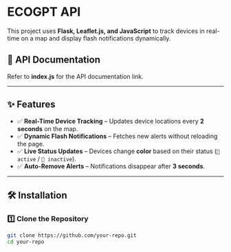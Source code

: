 # ECOGPT API
This project uses **Flask, Leaflet.js, and JavaScript** to track devices in real-time on a map and display flash notifications dynamically.  

## 📄 API Documentation  
Refer to **index.js** for the API documentation link.  

---

## ✨ Features  
- ✅ **Real-Time Device Tracking** – Updates device locations every **2 seconds** on the map.  
- ✅ **Dynamic Flash Notifications** – Fetches new alerts without reloading the page.  
- ✅ **Live Status Updates** – Devices change **color** based on their status (`🔵 active` / `🔴 inactive`).  
- ✅ **Auto-Remove Alerts** – Notifications disappear after **3 seconds**.  

---

## 🛠️ Installation  

### 1️⃣ Clone the Repository  
```sh
git clone https://github.com/your-repo.git
cd your-repo
